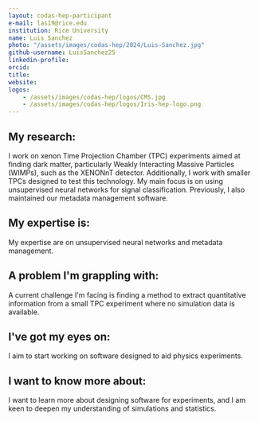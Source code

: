 ```yaml
---
layout: codas-hep-participant
e-mail: las19@rice.edu
institution: Rice University
name: Luis Sanchez
photo: "/assets/images/codas-hep/2024/Luis-Sanchez.jpg"
github-username: LuisSanchez25
linkedin-profile:
orcid:
title:
website:
logos:
    - /assets/images/codas-hep/logos/CMS.jpg
    - /assets/images/codas-hep/logos/Iris-hep-logo.png
---
```


## My research:
I work on xenon Time Projection Chamber (TPC) experiments aimed at finding dark matter, particularly Weakly Interacting Massive Particles (WIMPs), such as the XENONnT detector. Additionally, I work with smaller TPCs designed to test this technology. My main focus is on using unsupervised neural networks for signal classification. Previously, I also maintained our metadata management software.

## My expertise is:
My expertise are on unsupervised neural networks and metadata management.

## A problem I'm grappling with:
A current challenge I'm facing is finding a method to extract quantitative information from a small TPC experiment where no simulation data is available.

## I've got my eyes on:
I aim to start working on software designed to aid physics experiments.

## I want to know more about:
I want to learn more about designing software for experiments, and I am keen to deepen my understanding of simulations and statistics.
